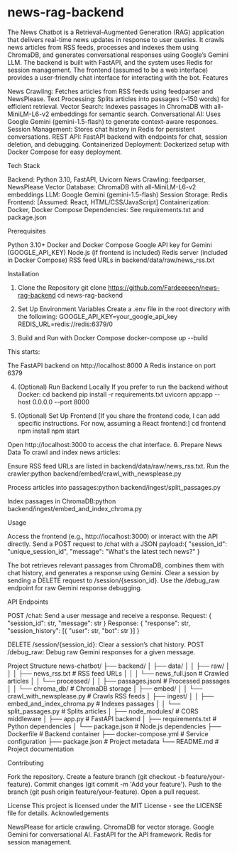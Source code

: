 # news-rag-backend

The News Chatbot is a Retrieval-Augmented Generation (RAG) application that delivers real-time news updates in response to user queries. It crawls news articles from RSS feeds, processes and indexes them using ChromaDB, and generates conversational responses using Google’s Gemini LLM. The backend is built with FastAPI, and the system uses Redis for session management. The frontend (assumed to be a web interface) provides a user-friendly chat interface for interacting with the bot.
Features

News Crawling: Fetches articles from RSS feeds using feedparser and NewsPlease.
Text Processing: Splits articles into passages (~150 words) for efficient retrieval.
Vector Search: Indexes passages in ChromaDB with all-MiniLM-L6-v2 embeddings for semantic search.
Conversational AI: Uses Google Gemini (gemini-1.5-flash) to generate context-aware responses.
Session Management: Stores chat history in Redis for persistent conversations.
REST API: FastAPI backend with endpoints for chat, session deletion, and debugging.
Containerized Deployment: Dockerized setup with Docker Compose for easy deployment.

Tech Stack

Backend: Python 3.10, FastAPI, Uvicorn
News Crawling: feedparser, NewsPlease
Vector Database: ChromaDB with all-MiniLM-L6-v2 embeddings
LLM: Google Gemini (gemini-1.5-flash)
Session Storage: Redis
Frontend: [Assumed: React, HTML/CSS/JavaScript]
Containerization: Docker, Docker Compose
Dependencies: See requirements.txt and package.json

Prerequisites

Python 3.10+
Docker and Docker Compose
Google API key for Gemini (GOOGLE_API_KEY)
Node.js (if frontend is included)
Redis server (included in Docker Compose)
RSS feed URLs in backend/data/raw/news_rss.txt

Installation
1. Clone the Repository
git clone https://github.com/Fardeeeeen/news-rag-backend
cd news-rag-backend

2. Set Up Environment Variables
Create a .env file in the root directory with the following:
GOOGLE_API_KEY=your_google_api_key
REDIS_URL=redis://redis:6379/0

3. Build and Run with Docker Compose
docker-compose up --build

This starts:

The FastAPI backend on http://localhost:8000
A Redis instance on port 6379

4. (Optional) Run Backend Locally
If you prefer to run the backend without Docker:
cd backend
pip install -r requirements.txt
uvicorn app:app --host 0.0.0.0 --port 8000

5. (Optional) Set Up Frontend
[If you share the frontend code, I can add specific instructions. For now, assuming a React frontend:]
cd frontend
npm install
npm start

Open http://localhost:3000 to access the chat interface.
6. Prepare News Data
To crawl and index news articles:

Ensure RSS feed URLs are listed in backend/data/raw/news_rss.txt.
Run the crawler:python backend/embed/crawl_with_newsplease.py


Process articles into passages:python backend/ingest/split_passages.py


Index passages in ChromaDB:python backend/ingest/embed_and_index_chroma.py



Usage

Access the frontend (e.g., http://localhost:3000) or interact with the API directly.
Send a POST request to /chat with a JSON payload:{
    "session_id": "unique_session_id",
    "message": "What's the latest tech news?"
}


The bot retrieves relevant passages from ChromaDB, combines them with chat history, and generates a response using Gemini.
Clear a session by sending a DELETE request to /session/{session_id}.
Use the /debug_raw endpoint for raw Gemini response debugging.

API Endpoints

POST /chat: Send a user message and receive a response.
Request: { "session_id": str, "message": str }
Response: { "response": str, "session_history": [{ "user": str, "bot": str }] }


DELETE /session/{session_id}: Clear a session’s chat history.
POST /debug_raw: Debug raw Gemini responses for a given message.

Project Structure
news-chatbot/
├── backend/
│   ├── data/
│   │   ├── raw/
│   │   │   ├── news_rss.txt        # RSS feed URLs
│   │   │   └── news_full.json      # Crawled articles
│   │   └── processed/
│   │       ├── passages.jsonl      # Processed passages
│   │       └── chroma_db/          # ChromaDB storage
│   ├── embed/
│   │   └── crawl_with_newsplease.py # Crawls RSS feeds
│   ├── ingest/
│   │   ├── embed_and_index_chroma.py # Indexes passages
│   │   └── split_passages.py        # Splits articles
│   ├── node_modules/                # CORS middleware
│   ├── app.py                       # FastAPI backend
│   ├── requirements.txt             # Python dependencies
│   └── package.json                 # Node.js dependencies
├── Dockerfile                       # Backend container
├── docker-compose.yml               # Service configuration
├── package.json                     # Project metadata
└── README.md                        # Project documentation

Contributing

Fork the repository.
Create a feature branch (git checkout -b feature/your-feature).
Commit changes (git commit -m 'Add your feature').
Push to the branch (git push origin feature/your-feature).
Open a pull request.

License
This project is licensed under the MIT License - see the LICENSE file for details.
Acknowledgements

NewsPlease for article crawling.
ChromaDB for vector storage.
Google Gemini for conversational AI.
FastAPI for the API framework.
Redis for session management.

